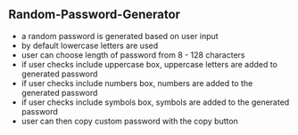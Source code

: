 ## Random-Password-Generator
* a random password is generated based on user input
* by default lowercase letters are used 
* user can choose length of password from 8 - 128 characters
* if user checks include uppercase box, uppercase letters are added to generated password
* if user checks include numbers box, numbers are added to the generated password
* if user checks include symbols box, symbols are added to the generated password
* user can then copy custom password with the copy button
